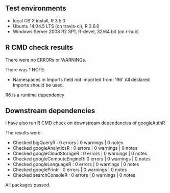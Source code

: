 ## Test environments
* local OS X install, R 3.5.0
* Ubuntu 14.04.5 LTS (on travis-ci), R 3.6.0
* Windows Server 2008 R2 SP1, R-devel, 32/64 bit (on r-hub)
  
## R CMD check results

There were no ERRORs or WARNINGs.

There was 1 NOTE:

* Namespaces in Imports field not imported from:
     'R6'
     All declared Imports should be used.
     
R6 is a runtime dependency
  
## Downstream dependencies
I have also run R CMD check on downstream dependencies of googleAuthR

The results were:

* Checked bigQueryR           : 0 errors | 0 warnings | 0 notes
* Checked googleAnalyticsR    : 0 errors | 0 warnings | 0 notes
* Checked googleCloudStorageR : 0 errors | 0 warnings | 0 notes
* Checked googleComputeEngineR: 0 errors | 0 warnings | 0 notes
* Checked googleLanguageR     : 0 errors | 0 warnings | 0 notes
* Checked googlePrintr        : 0 errors | 0 warnings | 0 notes
* Checked searchConsoleR      : 0 errors | 0 warnings | 0 notes

All packages passed.
  
